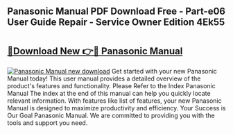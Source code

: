 ## Panasonic Manual PDF Download Free - Part-e06 User Guide Repair - Service Owner Edition 4Ek55

# <h2><a href="http://bc11672.oget.top/?id=Panasonic+Manual">🔗Download New 👉🔴 Panasonic Manual</a></h2>

[![Panasonic Manual new download](https://i.imgur.com/5g1atiW.png)](http://bc11672.oget.top/?id=Panasonic+Manual)
Get started with your new Panasonic Manual today! This user manual provides a detailed overview of the product's features and functionality. Please Refer to the Index Panasonic Manual The index at the end of this manual can help you quickly locate relevant information. With features like list of features, your new Panasonic Manual is designed to maximize productivity and efficiency. Your Success is Our Goal Panasonic Manual. We are committed to providing you with the tools and support you need.

